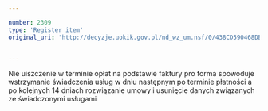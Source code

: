 ```yaml
---

number: 2309
type: 'Register item'
original_uri: 'http://decyzje.uokik.gov.pl/nd_wz_um.nsf/0/438CD590468DB923C125788F0028533F?OpenDocument'


---
```


Nie uiszczenie w terminie opłat na podstawie faktury pro forma spowoduje wstrzymanie świadczenia usług w dniu następnym po terminie płatności a po kolejnych 14 dniach rozwiązanie umowy i usunięcie danych związanych ze świadczonymi usługami
